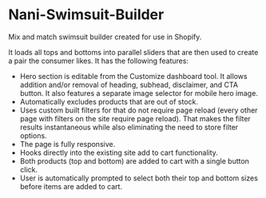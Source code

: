 # Nani-Swimsuit-Builder
Mix and match swimsuit builder created for use in Shopify.

It loads all tops and bottoms into parallel sliders that are then used to create a pair the consumer likes. It has the following features:

- Hero section is editable from the Customize dashboard tool. It allows addition and/or removal of heading, subhead, disclaimer, and CTA button. It also features a separate image selector for mobile hero image.
- Automatically excludes products that are out of stock.
- Uses custom built filters for that do not require page reload (every other page with filters on the site require page reload). That makes the filter results instantaneous while also eliminating the need to store filter options.
- The page is fully responsive.
- Hooks directly into the existing site add to cart functionality.
- Both products (top and bottom) are added to cart with a single button click.
- User is automatically prompted to select both their top and bottom sizes before items are added to cart.
